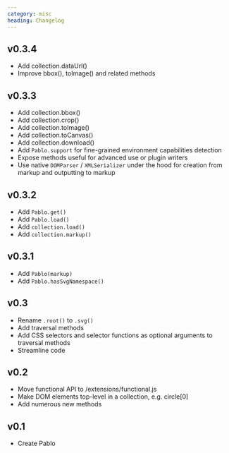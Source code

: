 ```yaml
--- 
category: misc
heading: Changelog
---
```


## v0.3.4
- Add collection.dataUrl()
- Improve bbox(), toImage() and related methods


## v0.3.3
- Add collection.bbox()
- Add collection.crop()
- Add collection.toImage()
- Add collection.toCanvas()
- Add collection.download()
- Add `Pablo.support` for fine-grained environment capabilities detection
- Expose methods useful for advanced use or plugin writers
- Use native `DOMParser` / `XMLSerializer` under the hood for creation from markup and outputting to markup


## v0.3.2
- Add `Pablo.get()`
- Add `Pablo.load()`
- Add `collection.load()`
- Add `collection.markup()`


## v0.3.1
- Add `Pablo(markup)`
- Add `Pablo.hasSvgNamespace()`


## v0.3
- Rename `.root()` to `.svg()`
- Add traversal methods
- Add CSS selectors and selector functions as optional arguments to traversal methods
- Streamline code


## v0.2
- Move functional API to /extensions/functional.js
- Make DOM elements top-level in a collection, e.g. circle\[0\]
- Add numerous new methods


## v0.1
- Create Pablo
